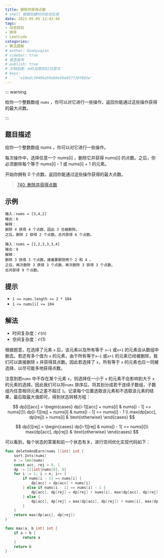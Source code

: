 ```yaml
---
title: 删除并获得点数
# shell 根据创建时间自动生成
date: 2021-05-05 12:43:44
tags:
- 动态规划
- 排序
- LeetCode
categories:
- 算法题解
# author: Guanyuqian
# sidebar: true
# 是否发布
# publish: true
# 文档加密，md5加密的32位密文
# keys:
# 	- 'e10adc3949ba59abbe56e057f20f883e'
---
```


::: warning

给你一个整数数组 `nums` ，你可以对它进行一些操作，返回你能通过这些操作获得的最大点数。

:::

<!-- more -->

## 题目描述

给你一个整数数组 nums ，你可以对它进行一些操作。

每次操作中，选择任意一个 nums[i] ，删除它并获得 nums[i] 的点数。之后，你必须删除每个等于 nums[i] - 1 或 nums[i] + 1 的元素。

开始你拥有 0 个点数。返回你能通过这些操作获得的最大点数。



> [740. 删除并获得点数](https://leetcode-cn.com/problems/delete-and-earn/)



## 示例

```
输入：nums = [3,4,2]
输出：6
解释：
删除 4 获得 4 个点数，因此 3 也被删除。
之后，删除 2 获得 2 个点数。总共获得 6 个点数。

输入：nums = [2,2,3,3,3,4]
输出：9
解释：
删除 3 获得 3 个点数，接着要删除两个 2 和 4 。
之后，再次删除 3 获得 3 个点数，再次删除 3 获得 3 个点数。
总共获得 9 个点数。
```



## 提示

- `1 <= nums.length <= 2 * 104`
- `1 <= nums[i] <= 104`

## 解法

- 时间复杂度：$\mathcal{O}(n)$
- 空间复杂度：$\mathcal{O}(1)$

根据题意，在选择了元素 `x` 后，该元素以及所有等于 `x−1` 或`x+1` 的元素会从数组中删去。若还有多个值为 `x` 的元素，由于所有等于`x−1` 或`x+1` 的元素已经被删除，我们可以直接删除 `x` 并获得其点数。因此若选择了 `x`，所有等于 `x` 的元素也应一同被选择，以尽可能多地获得点数。

注意到若`nums` 中不存在某个元素 `x`，则选择任一小于 `x` 的元素不会影响到大于 `x` 的元素的选择。因此我们可以将`nums` 排序后，将其划分成若干连续子数组，子数组内任意相邻元素之差不超过 `1`。记录每个位置选取该元素和不选取该元素的结果，最后取最大值即可，得到状态转移方程：




$$
dp[i][acc] =
\begin{cases}
dp[i-1][acc] + nums[i] & nums[i - 1] == nums[i]\\ 
dp[i-1][rej] + nums[i] &  nums[i - 1] == nums[i] - 1 \\
max(dp[acc], dp[rej]) + nums[i] & \text{otherwise}
\end{cases}
$$


$$
dp[i][rej] =
\begin{cases}
dp[i-1][rej] & nums[i - 1] == nums[i]\\ 
max(dp[acc], dp[rej]) & \text{otherwise}
\end{cases}
$$


可以看到，每个状态的答案和前一个状态有关，进行空间优化实现代码如下：

```go
func deleteAndEarn(nums []int) int {
    sort.Ints(nums)
    n := len(nums)
    const acc, rej = 0, 1
    dp := [2]int{nums[0], 0}
    for i := 1; i < n; i++ {
        if nums[i - 1] == nums[i] {
            dp[acc] = dp[acc] + nums[i]
        } else if nums[i - 1] == nums[i] - 1 {
            dp[acc], dp[rej] = dp[rej] + nums[i], max(dp[acc], dp[rej])
        } else {
            dp[acc], dp[rej] = max(dp[acc], dp[rej]) + nums[i], max(dp[acc], dp[rej])
        }
    }
    return max(dp[acc], dp[rej])
}

func max(a, b int) int {
    if a > b {
        return a
    }
    return b
}
```